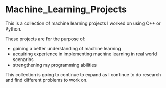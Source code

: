 # Machine_Learning_Projects

This is a collection of machine learning projects I worked on using C++ or Python.

These projects are for the purpose of:
- gaining a better understanding of machine learning
- acquiring experience in implementing machine learning in real world scenarios 
- strengthening my programming abilities 

This collection is going to continue to expand as I continue to do research and find different problems to work on.
